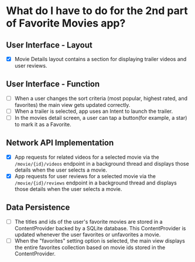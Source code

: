 # What do I have to do for the 2nd part of Favorite Movies app?

## User Interface - Layout

- [x] Movie Details layout contains a section for displaying trailer videos and user reviews.

## User Interface - Function

- [ ] When a user changes the sort criteria (most popular, highest rated, and favorites) the main view gets updated correctly.
- [ ] When a trailer is selected, app uses an Intent to launch the trailer.
- [ ] In the movies detail screen, a user can tap a button(for example, a star) to mark it as a Favorite.

## Network API Implementation

- [x] App requests for related videos for a selected movie via the `/movie/{id}/videos` endpoint in a background thread and displays those details when the user selects a movie.
- [x] App requests for user reviews for a selected movie via the `/movie/{id}/reviews` endpoint in a background thread and displays those details when the user selects a movie.

## Data Persistence

- [ ] The titles and ids of the user's favorite movies are stored in a ContentProvider backed by a SQLite database. This ContentProvider is updated whenever the user favorites or unfavorites a movie.
- [ ] When the "favorites" setting option is selected, the main view displays the entire favorites collection based on movie ids stored in the ContentProvider.
